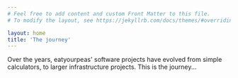 ```yaml
---
# Feel free to add content and custom Front Matter to this file.
# To modify the layout, see https://jekyllrb.com/docs/themes/#overriding-theme-defaults

layout: home
title: 'The journey'
---
```



Over the years, eatyourpeas' software projects have evolved from simple calculators, to larger infrastructure projects. This is the journey...
